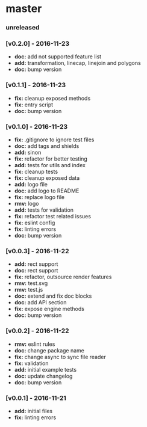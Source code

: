 # master

### unreleased

### [v0.2.0] - 2016-11-23
- **doc:** add not supported feature list
- **add:** transformation, linecap, linejoin and polygons
- **doc:** bump version

### [v0.1.1] - 2016-11-23
- **fix:** cleanup exposed methods
- **fix:** entry script
- **doc:** bump version

### [v0.1.0] - 2016-11-23
- **fix:** .gitignore to ignore test files
- **doc:** add tags and shields
- **add:** sinon
- **fix:** refactor for better testing
- **add:** tests for utils and index
- **fix:** cleanup tests
- **fix:** cleanup exposed data
- **add:** logo file
- **doc:** add logo to README
- **fix:** replace logo file
- **rmv:** logo
- **add:** tests for validation
- **fix:** refactor test related issues
- **fix:** eslint config
- **fix:** linting errors
- **doc:** bump version

### [v0.0.3] - 2016-11-22
- **add:** rect support
- **doc:** rect support
- **fix:** refactor, outsource render features
- **rmv:** test.svg
- **rmv:** test.js
- **doc:** extend and fix doc blocks
- **doc:** add API section
- **fix:** expose engine methods
- **doc:** bump version

### [v0.0.2] - 2016-11-22
- **rmv:** eslint rules
- **doc:** change package name
- **fix:** change async to sync file reader
- **fix:** validation
- **add:** initial example tests
- **doc:** update changelog
- **doc:** bump version

### [v0.0.1] - 2016-11-21
- **add:** initial files
- **fix:** linting errors

